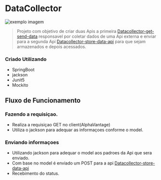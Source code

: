 # DataCollector

<img src="https://programathor.com.br/blog/wp-content/uploads/2018/08/api-768x768.png" alt="exemplo imagem">

>Projeto com objetivo de criar duas Apis a primeira [Datacollector-get-send-data](https://github.com/LuizGGoncalves/Datacollector-get-send-data)  responsavel por coletar dados de uma Api externa e enviar
> para a segunda Api [Datacollector-store-data-api](https://github.com/LuizGGoncalves/Datacollector-store-data-api) para que sejam armazenados e depois acessados.


### Criado Utilizando
* SpringBoot
* jackson
* Junit5
* Mockito

## Fluxo de Funcionamento

### Fazendo a requisiçao.
+ Realiza a requisiçao GET no client(AlphaVantage)
+ Utiliza o jackson para adequar as informaçoes conforme o model.

### Enviando informaçoes
+ Utilizando jackson para adequar o model aos padroes da Api que sera enviado.
+ Com base no model é enviado um POST para a api [Datacollector-store-data-api](https://github.com/LuizGGoncalves/Datacollector-store-data-api)
+ Recebimento do status.